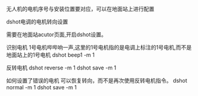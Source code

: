 无人机的电机序号与安装位置要对应，可以在地面站上进行配置


dshot电调的电机转向设置

需要在地面站acutor页面,开启dshot设置。

识别电机
1号电机哔哔响一声,这里的1号电机指的是电调上标注的1号电机,而不是地面站上的1号电机
dshot beep1 -m 1 

反转电机
dshot reverse -m 1
dshot save -m 1

如何设置了错误的电机
可以恢复转向，而不是再次使用反转电机指令。
dshot normal -m 1
dshot save -m 1
